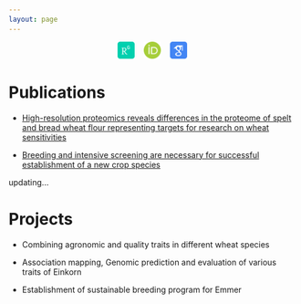 ```yaml
---
layout: page
---
```


<div align="center">
<a href="https://www.researchgate.net/profile/Muhammad_Afzal118" target="_blank"><img src="/assets/img/researchgate_icon_130843.png" alt="Research Gate" height="30"></a> &nbsp;&nbsp; <a href="https://orcid.org/0000-0002-1020-4133" target="_blank"><img src="/assets/img/orcid_icon_130865.png" alt="ORCID" height="30"></a> &nbsp;&nbsp; <a href="https://scholar.google.com/citations?user=LiKNUFkAAAAJ&hl=en" target="_blank"><img src="/assets/img/google_scholar_icon_130918.png" alt="Google Scholar" height="30"></a>
</div>

# Publications

- [High-resolution proteomics reveals differences in the proteome of spelt and bread wheat flour representing targets for research on wheat sensitivities](https://www.nature.com/articles/s41598-020-71712-5)

- [Breeding and intensive screening are necessary for successful establishment of a new crop species](https://weizen.uni-hohenheim.de/fileadmin/einrichtungen/lsa-weizen/Bilder/Longin/Emmer_MLR_Agro.pdf)

updating...

# Projects

- Combining agronomic and quality traits in different wheat species

- Association mapping, Genomic prediction and evaluation of various traits of Einkorn

- Establishment of sustainable breeding program for Emmer
